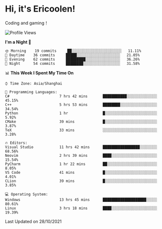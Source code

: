 # Hi, it's Ericoolen!
Coding and gaming！

<!--START_SECTION:waka-->
![Profile Views](http://img.shields.io/badge/Profile%20Views-5-blue)

**I'm a Night 🦉** 

```text
🌞 Morning    19 commits     ██░░░░░░░░░░░░░░░░░░░░░░░   11.11% 
🌆 Daytime    36 commits     █████░░░░░░░░░░░░░░░░░░░░   21.05% 
🌃 Evening    62 commits     █████████░░░░░░░░░░░░░░░░   36.26% 
🌙 Night      54 commits     ████████░░░░░░░░░░░░░░░░░   31.58%

```


📊 **This Week I Spent My Time On** 

```text
⌚︎ Time Zone: Asia/Shanghai

💬 Programming Languages: 
C#                       7 hrs 42 mins       ███████████░░░░░░░░░░░░░░   45.15% 
C++                      5 hrs 53 mins       ████████░░░░░░░░░░░░░░░░░   34.54% 
Python                   1 hr                █░░░░░░░░░░░░░░░░░░░░░░░░   5.92% 
CMake                    39 mins             █░░░░░░░░░░░░░░░░░░░░░░░░   3.87% 
TeX                      33 mins             ░░░░░░░░░░░░░░░░░░░░░░░░░   3.28%

🔥 Editors: 
Visual Studio            11 hrs 42 mins      █████████████████░░░░░░░░   68.56% 
Neovim                   2 hrs 39 mins       ████░░░░░░░░░░░░░░░░░░░░░   15.54% 
PyCharm                  1 hr 22 mins        ██░░░░░░░░░░░░░░░░░░░░░░░   8.05% 
VS Code                  41 mins             █░░░░░░░░░░░░░░░░░░░░░░░░   4.01% 
CLion                    39 mins             █░░░░░░░░░░░░░░░░░░░░░░░░   3.85%

💻 Operating System: 
Windows                  13 hrs 45 mins      ████████████████████░░░░░   80.61% 
Linux                    3 hrs 18 mins       ████░░░░░░░░░░░░░░░░░░░░░   19.39%

```


 Last Updated on 28/10/2021
<!--END_SECTION:waka-->

